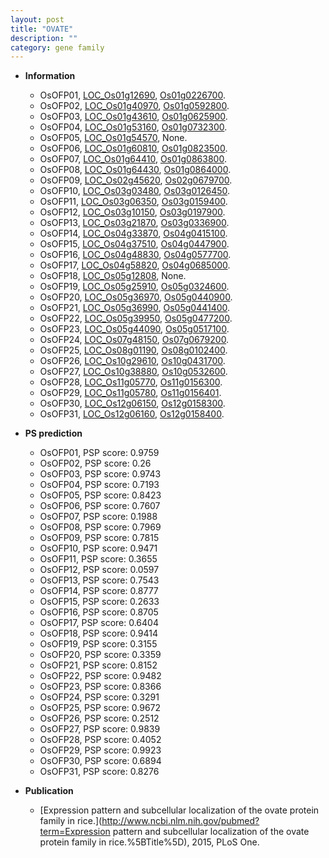 ```yaml
---
layout: post
title: "OVATE"
description: ""
category: gene family
---
```


* **Information**  
    + OsOFP01, [LOC_Os01g12690](http://rice.uga.edu/cgi-bin/ORF_infopage.cgi?orf=LOC_Os01g12690), [Os01g0226700](http://rapdb.dna.affrc.go.jp/viewer/gbrowse_details/irgsp1?name=Os01g0226700).
    + OsOFP02, [LOC_Os01g40970](http://rice.uga.edu/cgi-bin/ORF_infopage.cgi?orf=LOC_Os01g40970), [Os01g0592800](http://rapdb.dna.affrc.go.jp/viewer/gbrowse_details/irgsp1?name=Os01g0592800).
    + OsOFP03, [LOC_Os01g43610](http://rice.uga.edu/cgi-bin/ORF_infopage.cgi?orf=LOC_Os01g43610), [Os01g0625900](http://rapdb.dna.affrc.go.jp/viewer/gbrowse_details/irgsp1?name=Os01g0625900).
    + OsOFP04, [LOC_Os01g53160](http://rice.uga.edu/cgi-bin/ORF_infopage.cgi?orf=LOC_Os01g53160), [Os01g0732300](http://rapdb.dna.affrc.go.jp/viewer/gbrowse_details/irgsp1?name=Os01g0732300).
    + OsOFP05, [LOC_Os01g54570](http://rice.uga.edu/cgi-bin/ORF_infopage.cgi?orf=LOC_Os01g54570), None.
    + OsOFP06, [LOC_Os01g60810](http://rice.uga.edu/cgi-bin/ORF_infopage.cgi?orf=LOC_Os01g60810), [Os01g0823500](http://rapdb.dna.affrc.go.jp/viewer/gbrowse_details/irgsp1?name=Os01g0823500).
    + OsOFP07, [LOC_Os01g64410](http://rice.uga.edu/cgi-bin/ORF_infopage.cgi?orf=LOC_Os01g64410), [Os01g0863800](http://rapdb.dna.affrc.go.jp/viewer/gbrowse_details/irgsp1?name=Os01g0863800).
    + OsOFP08, [LOC_Os01g64430](http://rice.uga.edu/cgi-bin/ORF_infopage.cgi?orf=LOC_Os01g64430), [Os01g0864000](http://rapdb.dna.affrc.go.jp/viewer/gbrowse_details/irgsp1?name=Os01g0864000).
    + OsOFP09, [LOC_Os02g45620](http://rice.uga.edu/cgi-bin/ORF_infopage.cgi?orf=LOC_Os02g45620), [Os02g0679700](http://rapdb.dna.affrc.go.jp/viewer/gbrowse_details/irgsp1?name=Os02g0679700).
    + OsOFP10, [LOC_Os03g03480](http://rice.uga.edu/cgi-bin/ORF_infopage.cgi?orf=LOC_Os03g03480), [Os03g0126450](http://rapdb.dna.affrc.go.jp/viewer/gbrowse_details/irgsp1?name=Os03g0126450).
    + OsOFP11, [LOC_Os03g06350](http://rice.uga.edu/cgi-bin/ORF_infopage.cgi?orf=LOC_Os03g06350), [Os03g0159400](http://rapdb.dna.affrc.go.jp/viewer/gbrowse_details/irgsp1?name=Os03g0159400).
    + OsOFP12, [LOC_Os03g10150](http://rice.uga.edu/cgi-bin/ORF_infopage.cgi?orf=LOC_Os03g10150), [Os03g0197900](http://rapdb.dna.affrc.go.jp/viewer/gbrowse_details/irgsp1?name=Os03g0197900).
    + OsOFP13, [LOC_Os03g21870](http://rice.uga.edu/cgi-bin/ORF_infopage.cgi?orf=LOC_Os03g21870), [Os03g0336900](http://rapdb.dna.affrc.go.jp/viewer/gbrowse_details/irgsp1?name=Os03g0336900).
    + OsOFP14, [LOC_Os04g33870](http://rice.uga.edu/cgi-bin/ORF_infopage.cgi?orf=LOC_Os04g33870), [Os04g0415100](http://rapdb.dna.affrc.go.jp/viewer/gbrowse_details/irgsp1?name=Os04g0415100).
    + OsOFP15, [LOC_Os04g37510](http://rice.uga.edu/cgi-bin/ORF_infopage.cgi?orf=LOC_Os04g37510), [Os04g0447900](http://rapdb.dna.affrc.go.jp/viewer/gbrowse_details/irgsp1?name=Os04g0447900).
    + OsOFP16, [LOC_Os04g48830](http://rice.uga.edu/cgi-bin/ORF_infopage.cgi?orf=LOC_Os04g48830), [Os04g0577700](http://rapdb.dna.affrc.go.jp/viewer/gbrowse_details/irgsp1?name=Os04g0577700).
    + OsOFP17, [LOC_Os04g58820](http://rice.uga.edu/cgi-bin/ORF_infopage.cgi?orf=LOC_Os04g58820), [Os04g0685000](http://rapdb.dna.affrc.go.jp/viewer/gbrowse_details/irgsp1?name=Os04g0685000).
    + OsOFP18, [LOC_Os05g12808](http://rice.uga.edu/cgi-bin/ORF_infopage.cgi?orf=LOC_Os05g12808), None.
    + OsOFP19, [LOC_Os05g25910](http://rice.uga.edu/cgi-bin/ORF_infopage.cgi?orf=LOC_Os05g25910), [Os05g0324600](http://rapdb.dna.affrc.go.jp/viewer/gbrowse_details/irgsp1?name=Os05g0324600).
    + OsOFP20, [LOC_Os05g36970](http://rice.uga.edu/cgi-bin/ORF_infopage.cgi?orf=LOC_Os05g36970), [Os05g0440900](http://rapdb.dna.affrc.go.jp/viewer/gbrowse_details/irgsp1?name=Os05g0440900).
    + OsOFP21, [LOC_Os05g36990](http://rice.uga.edu/cgi-bin/ORF_infopage.cgi?orf=LOC_Os05g36990), [Os05g0441400](http://rapdb.dna.affrc.go.jp/viewer/gbrowse_details/irgsp1?name=Os05g0441400).
    + OsOFP22, [LOC_Os05g39950](http://rice.uga.edu/cgi-bin/ORF_infopage.cgi?orf=LOC_Os05g39950), [Os05g0477200](http://rapdb.dna.affrc.go.jp/viewer/gbrowse_details/irgsp1?name=Os05g0477200).
    + OsOFP23, [LOC_Os05g44090](http://rice.uga.edu/cgi-bin/ORF_infopage.cgi?orf=LOC_Os05g44090), [Os05g0517100](http://rapdb.dna.affrc.go.jp/viewer/gbrowse_details/irgsp1?name=Os05g0517100).
    + OsOFP24, [LOC_Os07g48150](http://rice.uga.edu/cgi-bin/ORF_infopage.cgi?orf=LOC_Os07g48150), [Os07g0679200](http://rapdb.dna.affrc.go.jp/viewer/gbrowse_details/irgsp1?name=Os07g0679200).
    + OsOFP25, [LOC_Os08g01190](http://rice.uga.edu/cgi-bin/ORF_infopage.cgi?orf=LOC_Os08g01190), [Os08g0102400](http://rapdb.dna.affrc.go.jp/viewer/gbrowse_details/irgsp1?name=Os08g0102400).
    + OsOFP26, [LOC_Os10g29610](http://rice.uga.edu/cgi-bin/ORF_infopage.cgi?orf=LOC_Os10g29610), [Os10g0431700](http://rapdb.dna.affrc.go.jp/viewer/gbrowse_details/irgsp1?name=Os10g0431700).
    + OsOFP27, [LOC_Os10g38880](http://rice.uga.edu/cgi-bin/ORF_infopage.cgi?orf=LOC_Os10g38880), [Os10g0532600](http://rapdb.dna.affrc.go.jp/viewer/gbrowse_details/irgsp1?name=Os10g0532600).
    + OsOFP28, [LOC_Os11g05770](http://rice.uga.edu/cgi-bin/ORF_infopage.cgi?orf=LOC_Os11g05770), [Os11g0156300](http://rapdb.dna.affrc.go.jp/viewer/gbrowse_details/irgsp1?name=Os11g0156300).
    + OsOFP29, [LOC_Os11g05780](http://rice.uga.edu/cgi-bin/ORF_infopage.cgi?orf=LOC_Os11g05780), [Os11g0156401](http://rapdb.dna.affrc.go.jp/viewer/gbrowse_details/irgsp1?name=Os11g0156401).
    + OsOFP30, [LOC_Os12g06150](http://rice.uga.edu/cgi-bin/ORF_infopage.cgi?orf=LOC_Os12g06150), [Os12g0158300](http://rapdb.dna.affrc.go.jp/viewer/gbrowse_details/irgsp1?name=Os12g0158300).
    + OsOFP31, [LOC_Os12g06160](http://rice.uga.edu/cgi-bin/ORF_infopage.cgi?orf=LOC_Os12g06160), [Os12g0158400](http://rapdb.dna.affrc.go.jp/viewer/gbrowse_details/irgsp1?name=Os12g0158400).

* **PS prediction**
    + OsOFP01, PSP score: 0.9759
    + OsOFP02, PSP score: 0.26
    + OsOFP03, PSP score: 0.9743
    + OsOFP04, PSP score: 0.7193
    + OsOFP05, PSP score: 0.8423
    + OsOFP06, PSP score: 0.7607
    + OsOFP07, PSP score: 0.1988
    + OsOFP08, PSP score: 0.7969
    + OsOFP09, PSP score: 0.7815
    + OsOFP10, PSP score: 0.9471
    + OsOFP11, PSP score: 0.3655
    + OsOFP12, PSP score: 0.0597
    + OsOFP13, PSP score: 0.7543
    + OsOFP14, PSP score: 0.8777
    + OsOFP15, PSP score: 0.2633
    + OsOFP16, PSP score: 0.8705
    + OsOFP17, PSP score: 0.6404
    + OsOFP18, PSP score: 0.9414
    + OsOFP19, PSP score: 0.3155
    + OsOFP20, PSP score: 0.3359
    + OsOFP21, PSP score: 0.8152
    + OsOFP22, PSP score: 0.9482
    + OsOFP23, PSP score: 0.8366
    + OsOFP24, PSP score: 0.3291
    + OsOFP25, PSP score: 0.9672
    + OsOFP26, PSP score: 0.2512
    + OsOFP27, PSP score: 0.9839
    + OsOFP28, PSP score: 0.4052
    + OsOFP29, PSP score: 0.9923
    + OsOFP30, PSP score: 0.6894
    + OsOFP31, PSP score: 0.8276

* **Publication**  
    + [Expression pattern and subcellular localization of the ovate protein family in rice.](http://www.ncbi.nlm.nih.gov/pubmed?term=Expression pattern and subcellular localization of the ovate protein family in rice.%5BTitle%5D), 2015, PLoS One.


